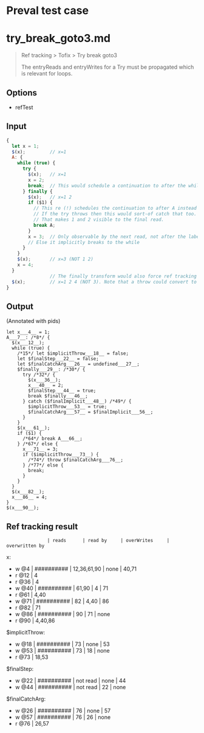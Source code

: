 # Preval test case

# try_break_goto3.md

> Ref tracking > Tofix > Try break goto3
>
> The entryReads and entryWrites for a Try must be propagated which is relevant for loops.

## Options

- refTest

## Input

`````js filename=intro
{
  let x = 1;
  $(x);         // x=1
  A: {
    while (true) {
      try {
        $(x);   // x=1
        x = 2;
        break;  // This would schedule a continuation to after the while
      } finally {
        $(x);   // x=1 2
        if ($1) {
          // This re (!) schedules the continuation to after A instead
          // If the try throws then this would sort-of catch that too.
          // That makes 1 and 2 visible to the final read.
          break A; 
        }
        x = 3;  // Only observable by the next read, not after the label
        // Else it implicitly breaks to the while
      }
    }
    $(x);       // x=3 (NOT 1 2)
    x = 4;
  }
                // The finally transform would also force ref tracking to consider 1 possible here.
  $(x);         // x=1 2 4 (NOT 3). Note that a throw could convert to break.
}
`````


## Output

(Annotated with pids)

`````filename=intro
let x___4__ = 1;
A___7__: /*8*/ {
  $(x___12__);
  while (true) {
    /*15*/ let $implicitThrow___18__ = false;
    let $finalStep___22__ = false;
    let $finalCatchArg___26__ = undefined___27__;
    $finally___29__: /*30*/ {
      try /*32*/ {
        $(x___36__);
        x___40__ = 2;
        $finalStep___44__ = true;
        break $finally___46__;
      } catch ($finalImplicit___48__) /*49*/ {
        $implicitThrow___53__ = true;
        $finalCatchArg___57__ = $finalImplicit___56__;
      }
    }
    $(x___61__);
    if ($1) {
      /*64*/ break A___66__;
    } /*67*/ else {
      x___71__ = 3;
      if ($implicitThrow___73__) {
        /*74*/ throw $finalCatchArg___76__;
      } /*77*/ else {
        break;
      }
    }
  }
  $(x___82__);
  x___86__ = 4;
}
$(x___90__);
`````


## Ref tracking result


                   | reads      | read by     | overWrites     | overwritten by
x:
  - w @4       | ########## | 12,36,61,90 | none           | 40,71
  - r @12      | 4
  - r @36      | 4
  - w @40      | ########## | 61,90       | 4              | 71
  - r @61      | 4,40
  - w @71      | ########## | 82          | 4,40           | 86
  - r @82      | 71
  - w @86      | ########## | 90          | 71             | none
  - r @90      | 4,40,86

$implicitThrow:
  - w @18          | ########## | 73          | none           | 53
  - w @53          | ########## | 73          | 18             | none
  - r @73          | 18,53

$finalStep:
  - w @22          | ########## | not read    | none           | 44
  - w @44          | ########## | not read    | 22             | none

$finalCatchArg:
  - w @26          | ########## | 76          | none           | 57
  - w @57          | ########## | 76          | 26             | none
  - r @76          | 26,57

